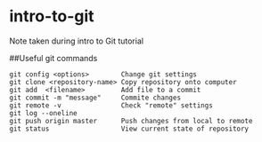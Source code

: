 # intro-to-git
Note taken during intro to Git tutorial

##Useful git commands

```
git config <options>        Change git settings
git clone <repository-name> Copy repository onto computer
git add  <filename>         Add file to a commit
git commit -m "message"     Commite changes
git remote -v               Check "remote" settings
git log --oneline   
git push origin master      Push changes from local to remote
git status                  View current state of repository
```




